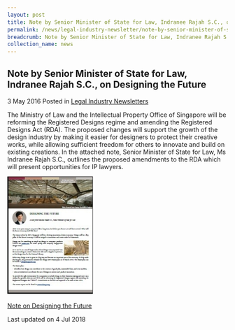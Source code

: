```yaml
---
layout: post
title: Note by Senior Minister of State for Law, Indranee Rajah S.C., on Designing the Future
permalink: /news/legal-industry-newsletter/note-by-senior-minister-of-state-for-law--indranee-rajah-s-c---o7/
breadcrumb: Note by Senior Minister of State for Law, Indranee Rajah S.C., on Changes to the Registered Designs Regime
collection_name: news
---
```


<style>
  .image {width: 200px;}
  .image img {max-width: 100%;}
</style>

Note by Senior Minister of State for Law, Indranee Rajah S.C., on Designing the Future
---

3 May 2016 Posted in [Legal Industry Newsletters](/news/legal-industry-newsletters/)

The Ministry of Law and the Intellectual Property Office of Singapore will be reforming the Registered Designs regime and amending the Registered Designs Act (RDA). The proposed changes will support the growth of the design industry by making it easier for designers to protect their creative works, while allowing sufficient freedom for others to innovate and build on existing creations. In the attached note, Senior Minister of State for Law, Ms Indranee Rajah S.C., outlines the proposed amendments to the RDA which will present opportunities for IP lawyers.

<div class="image">
  <a href="/files/DesignsRegimeNewsletter.pdf/"><img src="/images/1530697269659.jpg/"></a>
</div>

<a href="/files/DesignsRegimeNewsletter.pdf/">Note on Designing the Future</a>

<p class="right-side-updated">Last updated on 4 Jul 2018</p>
